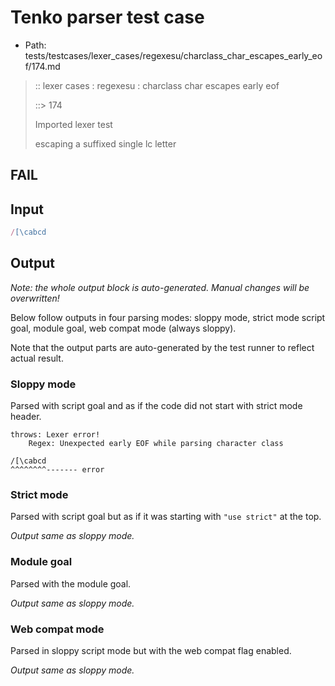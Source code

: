 # Tenko parser test case

- Path: tests/testcases/lexer_cases/regexesu/charclass_char_escapes_early_eof/174.md

> :: lexer cases : regexesu : charclass char escapes early eof
>
> ::> 174
>
> Imported lexer test
>
> escaping a suffixed single lc letter

## FAIL

## Input

`````js
/[\cabcd
`````

## Output

_Note: the whole output block is auto-generated. Manual changes will be overwritten!_

Below follow outputs in four parsing modes: sloppy mode, strict mode script goal, module goal, web compat mode (always sloppy).

Note that the output parts are auto-generated by the test runner to reflect actual result.

### Sloppy mode

Parsed with script goal and as if the code did not start with strict mode header.

`````
throws: Lexer error!
    Regex: Unexpected early EOF while parsing character class

/[\cabcd
^^^^^^^^------- error
`````

### Strict mode

Parsed with script goal but as if it was starting with `"use strict"` at the top.

_Output same as sloppy mode._

### Module goal

Parsed with the module goal.

_Output same as sloppy mode._

### Web compat mode

Parsed in sloppy script mode but with the web compat flag enabled.

_Output same as sloppy mode._

